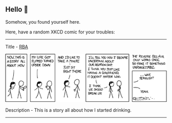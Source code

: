 ## Hello 👀

Somehow, you found yourself here.

Here, have a random XKCD comic for your troubles:

-----------------------------------

Title - [RBA](https://xkcd.com/464)

![RBA](./random_comic.png)

Description - This is a story all about how I started drinking.

-----------------------------------